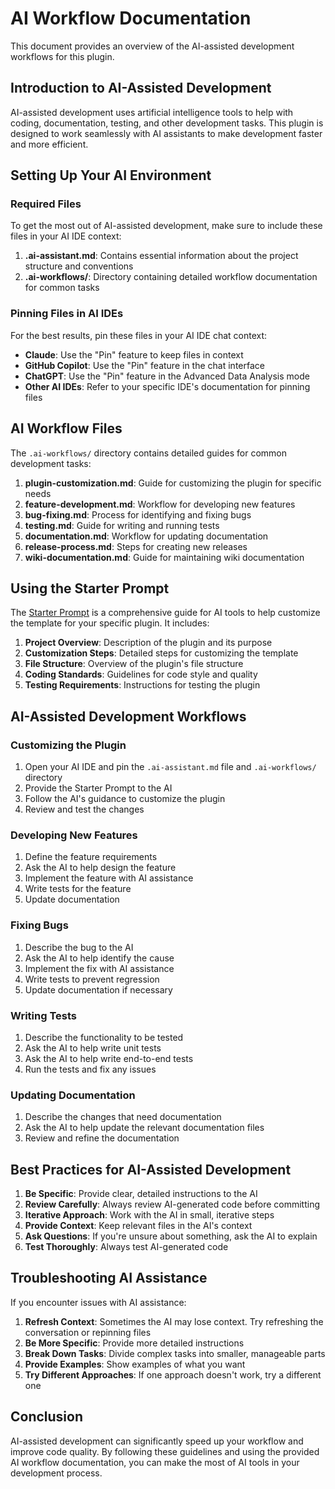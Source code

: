 # AI Workflow Documentation

This document provides an overview of the AI-assisted development workflows for this plugin.

## Introduction to AI-Assisted Development

AI-assisted development uses artificial intelligence tools to help with coding, documentation, testing, and other development tasks. This plugin is designed to work seamlessly with AI assistants to make development faster and more efficient.

## Setting Up Your AI Environment

### Required Files

To get the most out of AI-assisted development, make sure to include these files in your AI IDE context:

1. **.ai-assistant.md**: Contains essential information about the project structure and conventions
2. **.ai-workflows/**: Directory containing detailed workflow documentation for common tasks

### Pinning Files in AI IDEs

For the best results, pin these files in your AI IDE chat context:

- **Claude**: Use the "Pin" feature to keep files in context
- **GitHub Copilot**: Use the "Pin" feature in the chat interface
- **ChatGPT**: Use the "Pin" feature in the Advanced Data Analysis mode
- **Other AI IDEs**: Refer to your specific IDE's documentation for pinning files

## AI Workflow Files

The `.ai-workflows/` directory contains detailed guides for common development tasks:

1. **plugin-customization.md**: Guide for customizing the plugin for specific needs
2. **feature-development.md**: Workflow for developing new features
3. **bug-fixing.md**: Process for identifying and fixing bugs
4. **testing.md**: Guide for writing and running tests
5. **documentation.md**: Workflow for updating documentation
6. **release-process.md**: Steps for creating new releases
7. **wiki-documentation.md**: Guide for maintaining wiki documentation

## Using the Starter Prompt

The [Starter Prompt](Starter-Prompt) is a comprehensive guide for AI tools to help customize the template for your specific plugin. It includes:

1. **Project Overview**: Description of the plugin and its purpose
2. **Customization Steps**: Detailed steps for customizing the template
3. **File Structure**: Overview of the plugin's file structure
4. **Coding Standards**: Guidelines for code style and quality
5. **Testing Requirements**: Instructions for testing the plugin

## AI-Assisted Development Workflows

### Customizing the Plugin

1. Open your AI IDE and pin the `.ai-assistant.md` file and `.ai-workflows/` directory
2. Provide the Starter Prompt to the AI
3. Follow the AI's guidance to customize the plugin
4. Review and test the changes

### Developing New Features

1. Define the feature requirements
2. Ask the AI to help design the feature
3. Implement the feature with AI assistance
4. Write tests for the feature
5. Update documentation

### Fixing Bugs

1. Describe the bug to the AI
2. Ask the AI to help identify the cause
3. Implement the fix with AI assistance
4. Write tests to prevent regression
5. Update documentation if necessary

### Writing Tests

1. Describe the functionality to be tested
2. Ask the AI to help write unit tests
3. Ask the AI to help write end-to-end tests
4. Run the tests and fix any issues

### Updating Documentation

1. Describe the changes that need documentation
2. Ask the AI to help update the relevant documentation files
3. Review and refine the documentation

## Best Practices for AI-Assisted Development

1. **Be Specific**: Provide clear, detailed instructions to the AI
2. **Review Carefully**: Always review AI-generated code before committing
3. **Iterative Approach**: Work with the AI in small, iterative steps
4. **Provide Context**: Keep relevant files in the AI's context
5. **Ask Questions**: If you're unsure about something, ask the AI to explain
6. **Test Thoroughly**: Always test AI-generated code

## Troubleshooting AI Assistance

If you encounter issues with AI assistance:

1. **Refresh Context**: Sometimes the AI may lose context. Try refreshing the conversation or repinning files
2. **Be More Specific**: Provide more detailed instructions
3. **Break Down Tasks**: Divide complex tasks into smaller, manageable parts
4. **Provide Examples**: Show examples of what you want
5. **Try Different Approaches**: If one approach doesn't work, try a different one

## Conclusion

AI-assisted development can significantly speed up your workflow and improve code quality. By following these guidelines and using the provided AI workflow documentation, you can make the most of AI tools in your development process.
